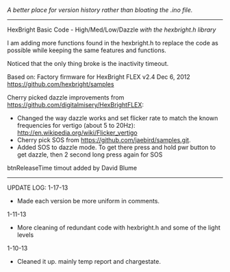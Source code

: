 _A better place for version history rather than bloating the .ino file._

--- 
HexBright Basic Code - High/Med/Low/Dazzle
_with the hexbright.h library_
  
I am adding more functions found in the hexbright.h to replace the code as possible while keeping the same features and functions.

Noticed that the only thing broke is the inactivity timeout.
  
Based on:
Factory firmware for HexBright FLEX v2.4 Dec 6, 2012
https://github.com/hexbright/samples

Cherry picked dazzle improvements from https://github.com/digitalmisery/HexBrightFLEX:
- Changed the way dazzle works and set flicker rate to match the known frequencies for vertigo (about 5 to 20Hz): http://en.wikipedia.org/wiki/Flicker_vertigo
- Cherry pick SOS from https://github.com/jaebird/samples.git.
- Added SOS to dazzle mode. To get there press and hold pwr button to get dazzle, then 2 second long press again for SOS

btnReleaseTime timout added by David Blume

---
UPDATE LOG:
1-17-13
- Made each version be more uniform in comments.

1-11-13
- More cleaning of redundant code with hexbright.h and some of the light levels

1-10-13
- Cleaned it up. mainly temp report and chargestate.
